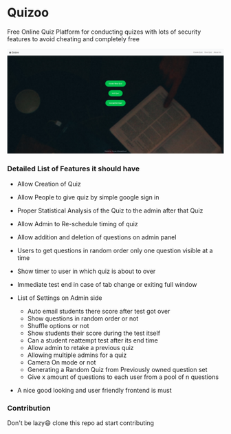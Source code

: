 # Quizoo
Free Online Quiz Platform for conducting quizes with lots of security features to avoid cheating and completely free   

<img src="ReadmeAssets/1.png">
</img>    
      

### Detailed List of Features it should have 
* Allow Creation of Quiz
* Allow People to give quiz by simple google sign in
* Proper Statistical Analysis of the Quiz to the admin after that Quiz
* Allow Admin to Re-schedule timing of quiz
* Allow addition and deletion of questions on admin panel
* Users to get questions in random order only one question visible at a time
* Show timer to user in which quiz is about to over
* Immediate test end in case of tab change or exiting full window
* List of Settings on Admin side
  * Auto email students there score after test got over
  * Show questions in random order or not
  * Shuffle options or not
  * Show students their score during the test itself
  * Can a student reattempt test after its end time
  * Allow admin to retake a previous quiz
  * Allowing multiple admins for a quiz
  * Camera On mode or not
  * Generating a Random Quiz from Previously owned question set 
  * Give x amount of questions to each user from a pool of n questions

 * A nice good looking and user friendly frontend is must
 



### Contribution
Don't be lazy:smile: clone this repo ad start contributing
